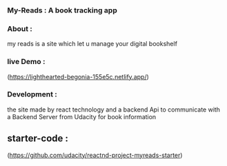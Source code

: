### My-Reads : A book tracking app
### About :
my reads is a site which let u manage your digital bookshelf
### live Demo : 
(https://lighthearted-begonia-155e5c.netlify.app/)
### Development :
the site made by react technology and a backend Api to communicate with a Backend Server from Udacity for book information 

## starter-code :
(https://github.com/udacity/reactnd-project-myreads-starter)